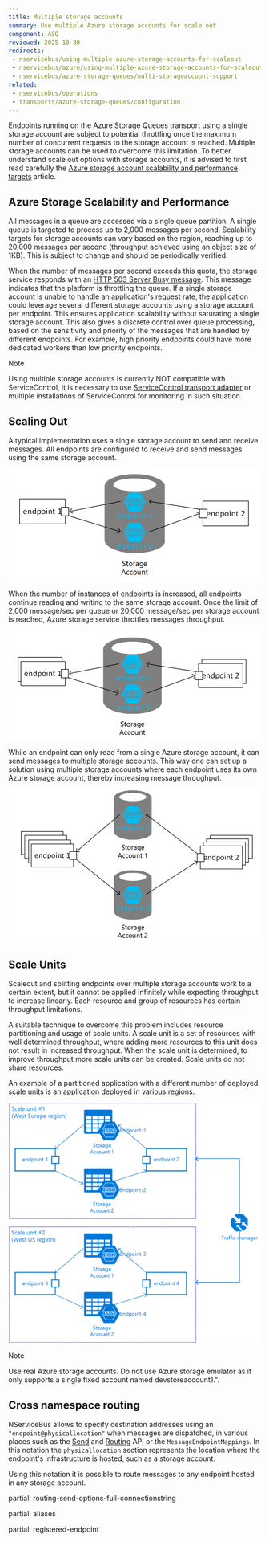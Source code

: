 ```yaml
---
title: Multiple storage accounts
summary: Use multiple Azure storage accounts for scale out
component: ASQ
reviewed: 2025-10-30
redirects:
 - nservicebus/using-multiple-azure-storage-accounts-for-scaleout
 - nservicebus/azure/using-multiple-azure-storage-accounts-for-scaleout
 - nservicebus/azure-storage-queues/multi-storageaccount-support
related:
 - nservicebus/operations
 - transports/azure-storage-queues/configuration
---
```


Endpoints running on the Azure Storage Queues transport using a single storage account are subject to potential throttling once the maximum number of concurrent requests to the storage account is reached. Multiple storage accounts can be used to overcome this limitation. To better understand scale out options with storage accounts, it is advised to first read carefully the [Azure storage account scalability and performance targets](https://docs.microsoft.com/en-us/azure/storage/common/storage-scalability-targets) article.


## Azure Storage Scalability and Performance

All messages in a queue are accessed via a single queue partition. A single queue is targeted to process up to 2,000 messages per second. Scalability targets for storage accounts can vary based on the region, reaching up to 20,000 messages per second (throughput achieved using an object size of 1KB). This is subject to change and should be periodically verified.

When the number of messages per second exceeds this quota, the storage service responds with an [HTTP 503 Server Busy message](https://docs.microsoft.com/en-us/azure/media-services/media-services-encoding-error-codes). This message indicates that the platform is throttling the queue. If a single storage account is unable to handle an application's request rate, the application could leverage several different storage accounts using a storage account per endpoint. This ensures application scalability without saturating a single storage account. This also gives a discrete control over queue processing, based on the sensitivity and priority of the messages that are handled by different endpoints. For example, high priority endpoints could have more dedicated workers than low priority endpoints.

> [!NOTE]
> Using multiple storage accounts is currently NOT compatible with ServiceControl, it is necessary to use [ServiceControl transport adapter](/servicecontrol/transport-adapter.md) or multiple installations of ServiceControl for monitoring in such situation.


## Scaling Out

A typical implementation uses a single storage account to send and receive messages. All endpoints are configured to receive and send messages using the same storage account.

![Single storage account](azure01.png "width=500")

When the number of instances of endpoints is increased, all endpoints continue reading and writing to the same storage account. Once the limit of 2,000 message/sec per queue or 20,000 message/sec per storage account is reached, Azure storage service throttles messages throughput.

![Single storage account with scaled out endpoints](azure02.png "width=500")

While an endpoint can only read from a single Azure storage account, it can send messages to multiple storage accounts. This way one can set up a solution using multiple storage accounts where each endpoint uses its own Azure storage account, thereby increasing message throughput.

![Scale out with multiple storage accounts](azure03.png "width=500")


## Scale Units

Scaleout and splitting endpoints over multiple storage accounts work to a certain extent, but it cannot be applied infinitely while expecting throughput to increase linearly. Each resource and group of resources has certain throughput limitations.

A suitable technique to overcome this problem includes resource partitioning and usage of scale units. A scale unit is a set of resources with well determined throughput, where adding more resources to this unit does not result in increased throughput. When the scale unit is determined, to improve throughput more scale units can be created. Scale units do not share resources.

An example of a partitioned application with a different number of deployed scale units is an application deployed in various regions.

![Scale units](azure04.png "width=500")

> [!NOTE]
> Use real Azure storage accounts. Do not use Azure storage emulator as it only supports a single fixed account named devstoreaccount1.".


## Cross namespace routing

NServiceBus allows to specify destination addresses using an `"endpoint@physicallocation"` when messages are dispatched, in various places such as the [Send](/nservicebus/messaging/send-a-message.md) and [Routing](/nservicebus/messaging/routing.md) API or the `MessageEndpointMappings`. In this notation the `physicallocation` section represents the location where the endpoint's infrastructure is hosted, such as a storage account.

Using this notation it is possible to route messages to any endpoint hosted in any storage account.

partial: routing-send-options-full-connectionstring

partial: aliases

partial: registered-endpoint
